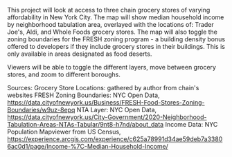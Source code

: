This project will look at access to three chain grocery stores of varying affordability in New York City. The map will show median household income by neighborhood tabulation area, overlayed with the locations of: Trader Joe's, Aldi, and Whole Foods grocery stores. The map will also toggle the zoning boundaries for the FRESH zoning program - a building density bonus offered to developers if they include grocery stores in their buildings. This is only available in areas designated as food deserts. 

Viewers will be able to toggle the different layers, move between grocery stores, and zoom to different boroughs. 


Sources: 
Grocery Store Locations: gathered by author from chain's websites
FRESH Zoning Boundaries: NYC Open Data, https://data.cityofnewyork.us/Business/FRESH-Food-Stores-Zoning-Boundaries/w9uz-8epq 
NTA Layer: NYC Open Data, https://data.cityofnewyork.us/City-Government/2020-Neighborhood-Tabulation-Areas-NTAs-Tabular/9nt8-h7nd/about_data 
Income Data: NYC Population Mapviewer from US Census, https://experience.arcgis.com/experience/c625a78991d34ae59deb7a33806ac0d1/page/Income-%7C-Median-Household-Income/ 

